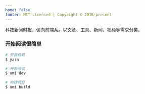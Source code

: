 ```yaml
---
home: false
footer: MIT Licensed | Copyright © 2018-present
---
```


科技新闻时报，偏向前端系。以文章、工具、新闻、视频等需求分类。

### 开始阅读很简单

```bash
# 安装依赖
$ yarn 

# 开启阅读
$ umi dev

# 构建项目
$ umi build
```

